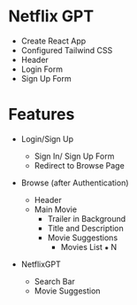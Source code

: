 # Netflix GPT

- Create React App
- Configured Tailwind CSS
- Header
- Login Form
- Sign Up Form

# Features

- Login/Sign Up

  - Sign In/ Sign Up Form
  - Redirect to Browse Page

- Browse (after Authentication)

  - Header
  - Main Movie
    - Trailer in Background
    - Title and Description
    - Movie Suggestions
      - Movies List ⁕ N

- NetflixGPT
  - Search Bar
  - Movie Suggestion
